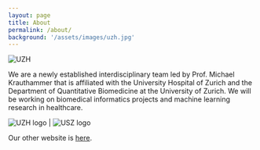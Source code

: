 ```yaml
---
layout: page
title: About
permalink: /about/
background: '/assets/images/uzh.jpg'
---
```


![UZH](https://www.isc.uzh.ch/dam/jcr:806afaca-b518-4289-9e9d-af25dea2ed0b/Hauptgebaeude_0125_klein_%C2%A9Frank_Bruederli.jpg)


We are a newly established interdisciplinary team led by Prof. Michael Krauthammer that is affiliated with the University Hospital of Zurich and the Department of Quantitative Biomedicine at the University of Zurich. We will be working on biomedical informatics projects and machine learning research in healthcare.

<!-- ![UZH]({{"/images/uzh.jpg"}}) -->

<!-- ![UZH]({{"/images/uzh.jpg"}}) -->

<!-- ![UZH]({{"/images/uzh.jpg"}}) -->



![UZH logo](https://upload.wikimedia.org/wikipedia/de/8/89/Universit%C3%A4t_Z%C3%BCrich_logo.svg) | ![USZ logo](https://upload.wikimedia.org/wikipedia/commons/c/c9/Universit%C3%A4tsspital_Z%C3%BCrich.svg)


<!-- ![Clinical Data Science](/images/clinical_datascience.svg) -->

Our other website is [here](https://www.cmi.uzh.ch/en.html).
